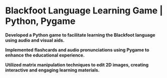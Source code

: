 # Blackfoot Language Learning Game | Python, Pygame

**Developed a Python game to facilitate learning the Blackfoot language using audio and visual aids.**

**Implemented flashcards and audio pronunciations using Pygame to enhance the educational experience.**

**Utilized matrix manipulation techniques to edit 2D images, creating interactive and engaging learning materials.**
